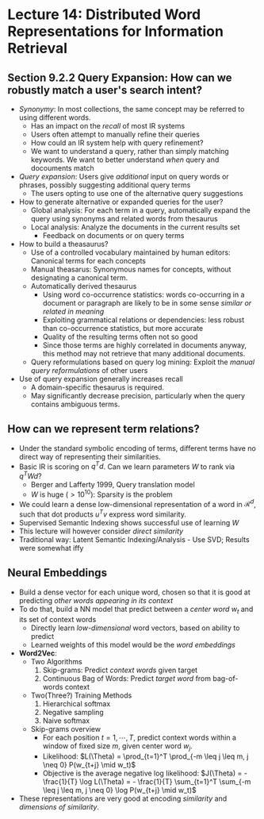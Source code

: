 # Lecture 14: Distributed Word Representations for Information Retrieval

## Section 9.2.2 Query Expansion: How can we robustly match a user's search intent?

- *Synonymy*: In most collections, the same concept may be referred to using different words.
    - Has an impact on the *recall* of most IR systems
    - Users often attempt to manually refine their queries
    - How could an IR system help with query refinement?
    - We want to understand a query, rather than simply matching keywords. We want to better understand *when* query and docouments match
- *Query expansion*: Users give *additional* input on query words or phrases, possibly suggesting additional query terms
    - The users opting to use one of the alternative query suggestions
- How to generate alternative or expanded queries for the user?
    - Global analysis: For each term in a query, automatically expand the query using synonyms and related words from thesaurus
    - Local analysis: Analyze the documents in the current results set
        - Feedback on documents or on query terms
- How to build a theasaurus?
    - Use of a controlled vocabulary maintained by human editors: Canonical terms for each concepts
    - Manual theasarus: Synonymous names for concepts, without designating a canonical term.
    - Automatically derived thesaurus
        - Using word co-occurrence statistics: words co-occurring in a document or paragraph are likely to be in some sense *similar or related in meaning*
        - Exploiting grammatical relations or dependencies: less robust than co-occurrence statistics, but more accurate
        - Quality of the resulting terms often not so good
        - Since those terms are highly correlated in documents anyway, this method may not retrieve that many additional documents.
    - Query reformulations based on query log mining: Exploit the *manual query reformulations* of other users
- Use of query expansion generally increases recall
    - A domain-specific thesaurus is required.
    - May significantly decrease precision, particularly when the query contains ambiguous terms.

## How can we represent term relations?

- Under the standard symbolic encoding of terms, different terms have no direct way of representing their similarities.
- Basic IR is scoring on $q^Td$. Can we learn parameters $W$ to rank via $q^TWd$?
    - Berger and Lafferty 1999, Query translation model
    - $W$ is huge ($> 10^{10}$): Sparsity is the problem
- We could learn a dense low-dimensional representation of a word in $\mathcal{R}^d$, such that dot products $u^Tv$ express word similarity.
- Supervised Semantic Indexing shows successful use of learning $W$
- This lecture will however consider *direct similarity*
- Traditional way: Latent Semantic Indexing/Analysis - Use SVD; Results were somewhat iffy

## Neural Embeddings

- Build a dense vector for each unique word, chosen so that it is good at predicting *other words appearing in its context*
- To do that, build a NN model that predict between a *center word* $w_t$ and its set of context words
    - Directly learn *low-dimensional* word vectors, based on ability to predict
    - Learned weights of this model would be the *word embeddings*
- **Word2Vec**:
    - Two Algorithms
        1. Skip-grams: Predict *context words* given target
        2. Continuous Bag of Words: Predict *target word* from bag-of-words context
    - Two(Three?) Training Methods
        1. Hierarchical softmax
        2. Negative sampling
        3. Naive softmax
    - Skip-grams overview
        - For each position $t = 1, \cdots, T$, predict context words within a window of fixed size $m$, given center word $w_j$.
        - Likelihood: $L(\Theta) = \prod_{t=1}^T \prod_{-m \leq j \leq m, j \neq 0} P(w_{t+j} \mid w_t)$
        - Objective is the average negative log likelihood: $J(\Theta) = - \frac{1}{T} \log L(\Theta) = - \frac{1}{T} \sum_{t=1}^T \sum_{-m \leq j \leq m, j \neq 0} \log P(w_{t+j} \mid w_t)$
- These representations are very good at encoding *similarity* and *dimensions of similarity*.